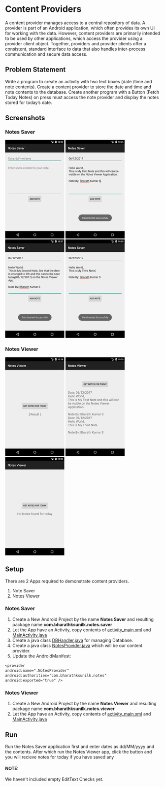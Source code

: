 # Content Providers
A content provider manages access to a central repository of data. A provider is part of an Android application, which often provides its own UI for working with the data. However, content providers are primarily intended to be used by other applications, which access the provider using a provider client object. Together, providers and provider clients offer a consistent, standard interface to data that also handles inter-process communication and secure data access.

## Problem Statement
Write a program to create an activity with two text boxes (date /time and note contents). Create a content provider to store the date and time and note contents to the database. Create another program with a Button (Fetch Today Notes) on press must access the note provider and display the notes stored for today’s date.

## Screenshots
### Notes Saver
![Alt text](screenshots/3a.png?raw=true)
![Alt text](screenshots/3b.png?raw=true)
![Alt text](screenshots/3c.png?raw=true)
![Alt text](screenshots/3d.png?raw=true)
### Notes Viewer
![Alt text](screenshots/3e.png?raw=true)
![Alt text](screenshots/3f.png?raw=true)
![Alt text](screenshots/3g.png?raw=true)

## Setup
There are 2 Apps required to demonstrate content providers.
1. Note Saver
2. Notes Viewer

### Notes Saver
1. Create a New Android Project by the name **Notes Saver** and resulting package name **com.bharathksunilk.notes.saver**
2. Let the App have an Activity, copy contents of [activity_main.xml](xml/NotesSaver/activity_main.xml) and [MainActivity.java](java/com/bharathksunilk/notes/saver/MainActivity.java)
3. Create a java class [DBHandler.java](java/com/bharathksunilk/notes/saver/DBHandler.java) for managing Database.
4. Create a java class [NotesProvider.java](java/com/bharathksunilk/notes/saver/NotesProvider.java) which will be our content provider.
5. Update the AndroidManifest:
```
<provider
android:name=".NotesProvider"
android:authorities="com.bharathksunilk.notes"
android:exported="true" />
```

### Notes Viewer
1. Create a New Android Project by the name **Notes Viewer** and resulting package name **com.bharathksunilk.notes.viewer**
2. Let the App have an Activity, copy contents of [activity_main.xml](xml/NotesViewer/activity_main.xml) and [MainActivity.java](java/com/bharathksunilk/notes/viewer/MainActivity.java)

## Run
Run the Notes Saver application first and enter dates as dd/MM/yyyy and the contents. After which run the Notes Viewer app, click the button and you will recieve notes for today if you have saved any
#### NOTE: 
We haven't included empty EditText Checks yet.